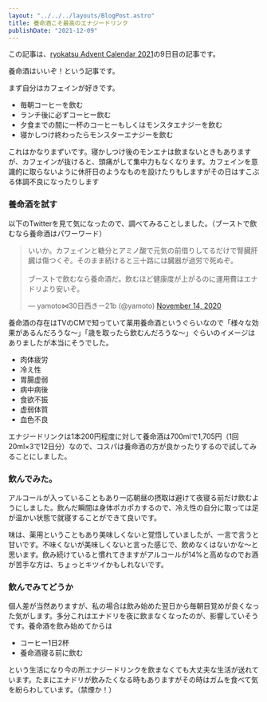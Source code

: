 ```yaml
---
layout: "../../../layouts/BlogPost.astro"
title: 養命酒こそ最高のエナジードリンク
publishDate: "2021-12-09"
---
```


この記事は、[ryokatsu Advent Calendar 2021](https://adventar.org/calendars/7126)の9日目の記事です。

養命酒はいいぞ！という記事です。

まず自分はカフェインが好きです。

- 毎朝コーヒーを飲む
- ランチ後に必ずコーヒー飲む
- 夕食までの間に一杯のコーヒーもしくはモンスタエナジーを飲む
- 寝かしつけ終わったらモンスターエナジーを飲む

これはかなりまずいです。寝かしつけ後のモンエナは飲まないときもありますが、カフェインが抜けると、頭痛がして集中力もなくなります。カフェインを意識的に取らないように休肝日のようなものを設けたりもしますがその日はすこぶる体調不良になったりします

### 養命酒を試す

以下のTwitterを見て気になったので、調べてみることしました。（ブーストで飲むなら養命酒はパワーワード）


<blockquote class="twitter-tweet"><p lang="ja" dir="ltr">いいか。カフェインと糖分とアミノ酸で元気の前借りしてるだけで腎臓肝臓は傷つくぞ。そのまま続けると三十路には臓器が過労で死ぬぞ。<br><br>ブーストで飲むなら養命酒だ。飲むほど健康度が上がるのに運用費はエナドリより安いぞ。</p>&mdash; yamoto⋈30日西きー21b (@yamoto) <a href="https://twitter.com/yamoto/status/1327560167597084672?ref_src=twsrc%5Etfw">November 14, 2020</a></blockquote>
<script async src="https://platform.twitter.com/widgets.js" charset="utf-8"></script>

養命酒の存在はTVのCMで知っていて薬用養命酒というぐらいなので「様々な効果があるんだろうな〜」「歳を取ったら飲むんだろうな〜」ぐらいのイメージはありましたが本当にそうでした。

- 肉体疲労
- 冷え性
- 胃腸虚弱
- 病中病後
- 食欲不振
- 虚弱体質
- 血色不良

エナジードリンクは1本200円程度に対して養命酒は700mlで1,705円（1回20ml×3で12日分）なので、コスパは養命酒の方が良かったりするので試してみることにしました。

### 飲んでみた。

アルコールが入っていることもあり一応朝昼の摂取は避けて夜寝る前だけ飲むようにしました。飲んだ瞬間は身体ポカポカするので、冷え性の自分に取っては足が温かい状態で就寝することができて良いです。

味は、薬用ということもあり美味しくないと覚悟していましたが、一言で言うと甘いです。不味くないが美味しくないと言った感じで、飲めなくはないかな〜と思います。飲み続けていると慣れてきますがアルコールが14%と高めなのでお酒が苦手な方は、ちょっとキツイかもしれないです。

### 飲んでみてどうか

個人差が当然ありますが、私の場合は飲み始めた翌日から毎朝目覚めが良くなった気がします。多分これはエナドリを夜に飲まなくなったのが、影響していそうです。養命酒を飲み始めてからは

- コーヒー1日2杯
- 養命酒寝る前に飲む

という生活になり今の所エナジードリンクを飲まなくても大丈夫な生活が送れています。たまにエナドリが飲みたくなる時もありますがその時はガムを食べて気を紛らわしています。（禁煙か！）





